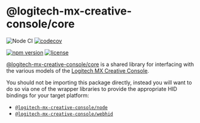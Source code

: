 # @logitech-mx-creative-console/core

![Node CI](https://github.com/Julusian/node-logitech-mx-creative-console/workflows/Node%20CI/badge.svg)
[![codecov](https://codecov.io/gh/Julusian/node-logitech-mx-creative-console/branch/master/graph/badge.svg?token=Hl4QXGZJMF)](https://codecov.io/gh/Julusian/node-logitech-mx-creative-console)

[![npm version](https://img.shields.io/npm/v/@logitech-mx-creative-console/core.svg)](https://npm.im/@logitech-mx-creative-console/core)
[![license](https://img.shields.io/npm/l/@logitech-mx-creative-console/core.svg)](https://npm.im/@logitech-mx-creative-console/core)

[@logitech-mx-creative-console/core](https://www.npmjs.com/org/logitech-mx-creative-console) is a shared library for interfacing with the various models of the [Logitech MX Creative Console](https://www.logitech.com/en-gb/products/keyboards/mx-creative-console.html).

You should not be importing this package directly, instead you will want to do so via one of the wrapper libraries to provide the appropriate HID bindings for your target platform:

-   [`@logitech-mx-creative-console/node`](https://npm.im/@logitech-mx-creative-console/node)
-   [`@logitech-mx-creative-console/webhid`](https://npm.im/@logitech-mx-creative-console/webhid)
